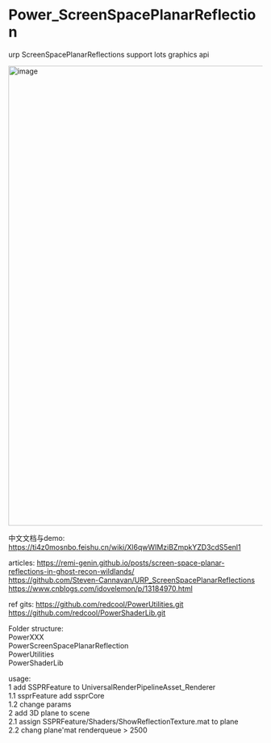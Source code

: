 # Power_ScreenSpacePlanarReflection
urp ScreenSpacePlanarReflections support lots graphics api

<img width="1318" height="910" alt="image" src="https://github.com/user-attachments/assets/96b2934e-cce0-4930-8dc0-ec5d20eef803" />


中文文档与demo:<br/>
https://ti4z0mosnbo.feishu.cn/wiki/Xl6qwWIMziBZmpkYZD3cdS5enl1<br/>


articles: 
https://remi-genin.github.io/posts/screen-space-planar-reflections-in-ghost-recon-wildlands/<br/>
https://github.com/Steven-Cannavan/URP_ScreenSpacePlanarReflections<br/>
https://www.cnblogs.com/idovelemon/p/13184970.html<br/>


ref gits:
https://github.com/redcool/PowerUtilities.git<br/>
https://github.com/redcool/PowerShaderLib.git<br/>

Folder structure:<br/>
PowerXXX <br/>
    PowerScreenSpacePlanarReflection<br/>
    PowerUtilities<br/>
    PowerShaderLib<br/>


usage:<br/>
1 add SSPRFeature to UniversalRenderPipelineAsset_Renderer<br/>
    1.1 ssprFeature add ssprCore<br/>
    1.2 change params<br/>
2 add 3D plane to scene<br/>
    2.1 assign SSPRFeature/Shaders/ShowReflectionTexture.mat to plane<br/>
    2.2 chang plane'mat renderqueue > 2500 <br/>
